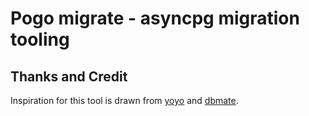 # Pogo migrate - asyncpg migration tooling


## Thanks and Credit

Inspiration for this tool is drawn from
[yoyo](https://ollycope.com/software/yoyo/latest/) and
[dbmate](https://github.com/amacneil/dbmate).
